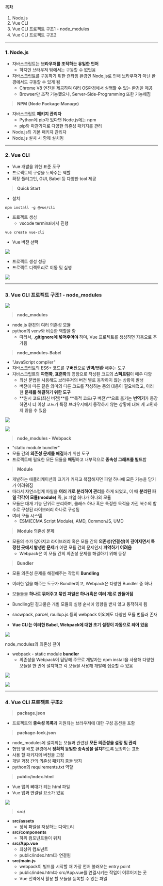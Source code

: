 
#### **목차**

1.  Node.js
2.  Vue CLI
3.  Vue CLI 프로젝트 구조1 - node_modules
4.  Vue CLI 프로젝트 구조2

---

### **1. Node.js**

-   자바스크립트는 **브라우저를 조작하는 유일한 언어**
    -   하지만 브라우저 밖에서는 구동할 수 없엇음
-   자바스크립트를 구동하기 위한 런타임 환경인 Node.js로 인해 브라우저가 아닌 환경에서도 구동할 수 있게 됨
    -   Chrome V8 엔진을 제공하여 여러 OS환경에서 실행할 수 있는 환경을 제공
    -   Browser만 조작 가능했으나, Server-Side-Programming 또한 가능해짐

> **NPM (Node Package Manage)**

-   자바스크립트 **패키지 관리자**
    -   Python에 pip가 있다면 Node.js에는 npm
    -   pip와 마찬가지로 다양한 의존성 패키지를 관리
-   Node.js의 기본 패키지 관리자
-   Node.js 설치 시 함께 설치됨

---

### **2. Vue CLI**

-   Vue 개발을 위한 표준 도구
-   프로젝트의 구성을 도와주는 역할
-   확장 플러그인, GUI, Babel 등 다양한 tool 제공

> **Quick Start**

-   설치

```
npm install -g @vue/cli
```

-   프로젝트 생성
    -   vscode terminal에서 진행

```
vue create vue-cli
```

-   Vue 버전 선택

![](https://k.kakaocdn.net/dn/bel1Fw/btrQe0KhINC/HHg0GKOI8JdRCUm7i6oZM0/img.png)

-   프로젝트 생성 성공
-   프로젝트 디렉토리로 이동 및 실행

![](https://k.kakaocdn.net/dn/pPC8M/btrQiicaz3b/nR9shf9KvpIwtOIWlSDU11/img.png)

---

### **3. Vue CLI 프로젝트 구조1 - node_modules**

![](https://k.kakaocdn.net/dn/beAVDt/btrQe0jmxk9/8dKLI2b8rKe6CeW3TYRJ21/img.png)

> **node_modules**

-   node.js 환경의 여러 의존성 모듈
-   python의 venv와 비슷한 역할을 함
    -   따라서, **.gitignore에 넣어주어야** 하며, Vue 프로젝트를 생성하면 자동으로 추가됨

> **node_modules-Babel**

-   "JavaScript compiler"
-   자바스크립트의 ES6+ 코드를 **구버전**으로 **번역/변환** 해주는 도구
-   자바스크립트의 **파편화, 표준화**의 영향으로 작성된 코드의 **스펙트럼**이 매우 다양
    -   최신 문법을 사용해도 브라우저의 버전 별로 동작하지 않는 상황이 발생
    -   버전에 따른 같은 의미의 다른 코드를 작성하는 등의 대응이 필요해졌고, 이러한 **문제를 해결하기 위한 도구**
    -   **원시 코드(최신 버전)**를 **목적 코드(구 버전)**으로 옮기는 **번역기**가 등장하면서 더 이상 코드가 특정 브라우저에서 동작하지 않는 상황에 대해 게 고민하지 않을 수 있음

![](https://k.kakaocdn.net/dn/bNoXTM/btrQf5j88xC/Od5j9uVPX3dLkVxZYyfI2K/img.png)

![](https://k.kakaocdn.net/dn/WBlKI/btrQkHaYVnE/mr5UjNp2H29VvbSikKuy5K/img.png)

> **node_modules - Webpack**

-   "static module bundler"
-   모듈 간의 **의존성 문제를 해결**하기 위한 도구
-   프로젝트에 필요한 모든 모듈을 **매핑**하고 내부적으로 **종속성 그래프를 빌드**함

> **Module**

-   개발하는 애플리케이션의 크기가 커지고 복잡해지면 파일 하나에 모든 기능을 담기가 어려워짐
-   따라서 자연스럽게 파일을 **여러 개로 분리하여 관리**를 하게 되었고, 이 때 **분리된 파일 각각이 모듈(module)** 즉, js 파일 하나가 하나의 모듈
-   모듈은 대개 기능 단위로 분리하며, 클래스 하나 혹은 특정한 목적을 가진 복수의 함수로 구성된 라이브러리 하나로 구성됨
-   여러 모듈 시스템
    -   ESM(ECMA Script Module), AMD, CommonJS, UMD

> **Module 의존성 문제**

-   모듈의 수가 많아지고 라이브러리 혹은 모듈 간의 **의존성(연결성)이 깊어지면서 특정한 곳에서 발생한 문제**가 어떤 모듈 간의 문제인지 **파악하기 어려움**
    -   Webpack은 이 모듈 간의 의존성 문제를 해결하기 위해 등장

> **Bundler**

-   모듈 의존성 문제를 해결해주는 작업이 **Bundling**
-   이러한 일을 해주는 도구가 Bundler이고, Webpack은 다양한 Bundler 중 하나
-   모듈들을 **하나로 묶어주고 묶인 파일은 하나(혹은 여러 개)로 만들어짐**
-   Bundling된 결과물은 개별 모듈의 실행 순서에 영향을 받지 않고 동작하게 됨
-   snowpack, parcel, roullup.js 등의 webpack 이외에도 다양한 모듈 번들러 존재

-   **Vue CLI는 이러한 Babel, Webpack에 대한 초기 설정이 자동으로 되어 있음** 

![](https://k.kakaocdn.net/dn/dvYT4H/btrQj7uvSFx/HhWV6uV9TTtJm9AuIlOem1/img.png)

node_modules의 의존성 깊이

-   webpack - static module **bundler**
    -   의존성을 Webpack이 담당해 주므로 개발자는 npm install을 사용해 다양한 모듈을 한 번에 설치하고 각 모듈을 사용해 개발에 집중할 수 있음

![](https://k.kakaocdn.net/dn/brWyTC/btrQkSpT4RJ/hmSN8QllpHYjzqELBhgSz0/img.png)

![](https://k.kakaocdn.net/dn/cMgXom/btrQkvaOSXQ/kCoUkOJrpjgNvgg6FgYyQ0/img.png)

---

### **4. **Vue CLI 프로젝트 구조2****

> **package.json**

-   프로젝트의 **종속성 목록**과 지원되는 브라우저에 대한 구성 옵션을 포함

> **package-lock.json**

-   node_modules에 설치되는 모듈과 관련된 **모든 의존성을 설정 및 관리**
-   협업 및 배포 환경에서 **정확히 동일한 종속성을 설치**하도록 보장하는 표현
-   사용 할 패키지의 버전을 고정
-   개발 과정 간의 의존성 패키지 충돌 방지
-   python의 requirements.txt 역할

> **public/index.html**

-   Vue 앱의 뼈대가 되는 html 파일
-   Vue 앱과 연결될 요소가 있음

![](https://k.kakaocdn.net/dn/nqVJG/btrQj4LpYX6/8UVK3TuV4pAbNIMl6GwoDk/img.png)

> **src/**

-   **src/assets**  
    -   정적 파일을 저장하는 디렉토리
-   **src/components**
    -   하위 컴포넌트들이 위치
-   **src/App.vue**
    -   최상위 컴포넌트
    -   public/index.html과 연결됨
-   **src/main.js**
    -   webpack이 빌드를 시작할 때 가장 먼저 불러오는 entry point
    -   public/index.html과 src/App.vue를 연결시키는 작업이 이루어지는 곳
    -   Vue 전역에서 활용 할 모듈을 등록할 수 있는 파일